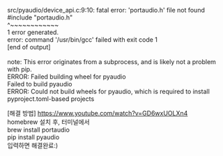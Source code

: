 src/pyaudio/device_api.c:9:10: fatal error: 'portaudio.h' file not found<br>
      #include "portaudio.h"<br>
               ^~~~~~~~~~~~~<br>
      1 error generated.<br>
      error: command '/usr/bin/gcc' failed with exit code 1<br>
      [end of output]<br>
  <br>
  note: This error originates from a subprocess, and is likely not a problem with pip.<br>
  ERROR: Failed building wheel for pyaudio<br>
Failed to build pyaudio<br>
ERROR: Could not build wheels for pyaudio, which is required to install pyproject.toml-based projects<br>

[해결 방법]
https://www.youtube.com/watch?v=GD6wxUOLXn4<br>
homebrew 설치 후, 터미널에서<br>
brew install portaudio<br>
pip install pyaudio <br>
입력하면 해결완료:)<br>
